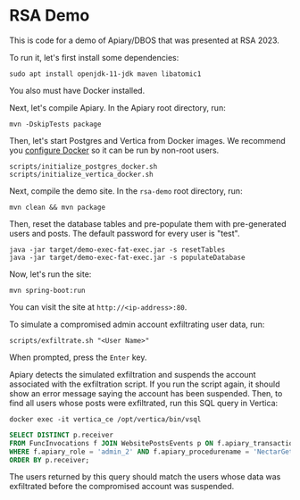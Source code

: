 # RSA Demo

This is code for a demo of Apiary/DBOS that was presented at RSA 2023.

To run it, let's first install some dependencies:

```shell
sudo apt install openjdk-11-jdk maven libatomic1
```

You also must have Docker installed.

Next, let's compile Apiary. In the Apiary root directory, run:

```shell
mvn -DskipTests package
```

Then, let's start Postgres and Vertica from Docker images. We recommend you [configure Docker](https://docs.docker.com/engine/install/linux-postinstall/) so it can be run by non-root users.

```shell
scripts/initialize_postgres_docker.sh
scripts/initialize_vertica_docker.sh
```

Next, compile the demo site.  In the `rsa-demo` root directory, run:

```shell
mvn clean && mvn package
```

Then, reset the database tables and pre-populate them with pre-generated users and posts. The default password for every user is "test".

```shell
java -jar target/demo-exec-fat-exec.jar -s resetTables
java -jar target/demo-exec-fat-exec.jar -s populateDatabase
```

Now, let's run the site:

```shell
mvn spring-boot:run
```

You can visit the site at `http://<ip-address>:80`.

To simulate a compromised admin account exfiltrating user data, run:

```shell
scripts/exfiltrate.sh "<User Name>"
```

When prompted, press the `Enter` key.  

Apiary detects the simulated exfiltration and suspends the account associated with the exfiltration script.
If you run the script again, it should show an error message saying the account has been suspended.
Then, to find all users whose posts were exfiltrated, run this SQL query in Vertica:

```shell
docker exec -it vertica_ce /opt/vertica/bin/vsql
```

```sql
SELECT DISTINCT p.receiver
FROM FuncInvocations f JOIN WebsitePostsEvents p ON f.apiary_transaction_id = p.apiary_transaction_id 
WHERE f.apiary_role = 'admin_2' AND f.apiary_procedurename = 'NectarGetPosts' 
ORDER BY p.receiver;
```

The users returned by this query should match the users whose data was exfiltrated before the compromised account was suspended.
